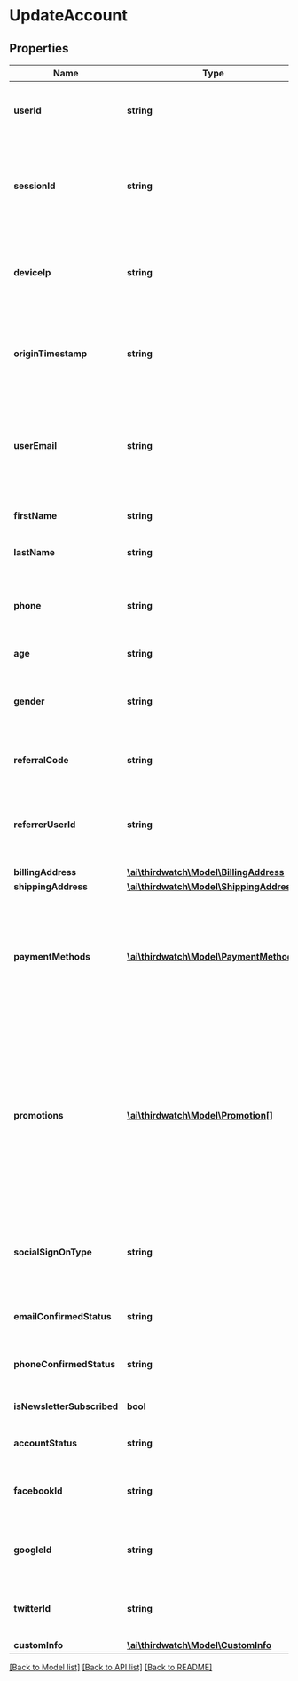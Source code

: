 # UpdateAccount

## Properties
Name | Type | Description | Notes
------------ | ------------- | ------------- | -------------
**userId** | **string** | The user&#39;s account ID according to your systems. Note that user IDs are case sensitive. | [optional] 
**sessionId** | **string** | The user&#39;s current session ID, used to tie a user&#39;s action before and after login or account creation. Required if no user_id values is provided. | [optional] 
**deviceIp** | **string** | IP address of the request made by the user. Recommended for historical backfills and customers with mobile apps. | [optional] 
**originTimestamp** | **string** | Represents the time the event occured in your system. Send as a UNIX timestamp in milliseconds in string. | [optional] 
**userEmail** | **string** | Email of the user creating this order. Note - If the user&#39;s email is also their account ID in your system, set both the userId and userEmail fields to their email address. | [optional] 
**firstName** | **string** | Provide the first name associated with the user here. | [optional] 
**lastName** | **string** | Provide the last name associated with the user here. | [optional] 
**phone** | **string** | The primary phone number of the user associated with this account. Provide the phone number as a string. | [optional] 
**age** | **string** | Age of the user e.g. \&quot;25\&quot; | [optional] 
**gender** | **string** | Gender of the user e.g. \&quot;_male\&quot;, \&quot;_female\&quot; or \&quot;_trans\&quot; | [optional] 
**referralCode** | **string** | Code or promotion used by the user while creating account. | [optional] 
**referrerUserId** | **string** | The ID of the user that referred the current user to your business. This field is required for detecting referral fraud. | [optional] 
**billingAddress** | [**\ai\thirdwatch\Model\BillingAddress**](BillingAddress.md) |  | [optional] 
**shippingAddress** | [**\ai\thirdwatch\Model\ShippingAddress**](ShippingAddress.md) |  | [optional] 
**paymentMethods** | [**\ai\thirdwatch\Model\PaymentMethod[]**](PaymentMethod.md) | The payment information associated with this account. Represented as an array of nested payment_method objects containing payment type, payment gateway, credit card bin, etc. | [optional] 
**promotions** | [**\ai\thirdwatch\Model\Promotion[]**](Promotion.md) | The list of promotions that apply to this account. You can add one or more promotions when creating or updating an order. Represented as a JSON array of promotion objects. You can also separately add promotions to the account via the addPromotion event. | [optional] 
**socialSignOnType** | **string** | If the user logged in with a social identify provider, give the name here. e.g. _google, _facebook, _twitter, _linkedin, _other | [optional] 
**emailConfirmedStatus** | **string** | Status of email verification. e.g. _success, _failure, _pending | [optional] 
**phoneConfirmedStatus** | **string** | Status of phone verification. e.g. _success, _failure, _pending | [optional] 
**isNewsletterSubscribed** | **bool** | Is user subscribed for newsletter. e.g. true, false | [optional] 
**accountStatus** | **string** | Current status of account, e.g. _active, _inactive | [optional] 
**facebookId** | **string** | Facebook user id or token of the user. This can help to varify his social identity. | [optional] 
**googleId** | **string** | Google user id or token of the user. This can help to varify his social identity. | [optional] 
**twitterId** | **string** | Twitter handle or token of the user. This can help to varify his social identity. | [optional] 
**customInfo** | [**\ai\thirdwatch\Model\CustomInfo**](CustomInfo.md) |  | [optional] 

[[Back to Model list]](../README.md#documentation-for-models) [[Back to API list]](../README.md#documentation-for-api-endpoints) [[Back to README]](../README.md)


